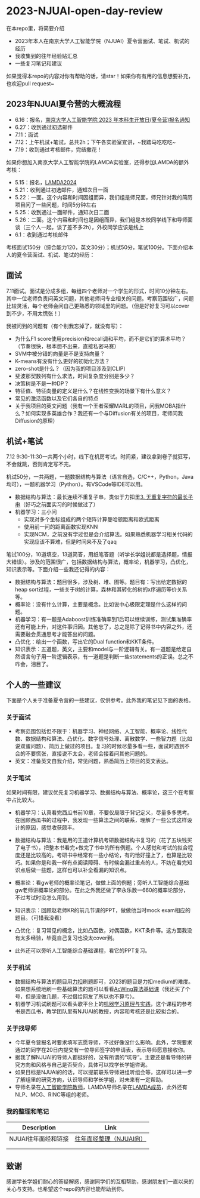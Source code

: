 # 2023-NJUAI-open-day-review

在本repo里，将简要介绍

- 2023年本人在南京大学人工智能学院（NJUAI）夏令营面试、笔试、机试的经历
- 我收集到的往年经验贴汇总
- 一些复习笔记和建议

如果觉得本repo的内容对你有帮助的话，请star！如果你有有用的信息想要补充，也欢迎pull request~

## 2023年NJUAI夏令营的大概流程

- 6.16：报名，[南京大学人工智能学院 2023 年本科生开放日(夏令营)报名通知](https://ai.nju.edu.cn/8c/72/c53055a625778/page.htm)
- 6.27：收到通过初选邮件
- 7.11：面试
- 7.12：上午机试+笔试，总共2h；下午各实验室宣讲，~我踏马吃吃吃~
- 7.19：收到通过考核邮件，完结撒花！

如果你想加入南京大学人工智能学院的LAMDA实验室，还得参加LAMDA的额外考核：

- 5.15：报名，[LAMDA2024](http://www.lamda.nju.edu.cn/recruit-2024/recruit-2024.html)
- 5.21：收到通过初选邮件，通知次日一面
- 5.22：一面。这个内容和时间因组而异，我们组是师兄面，师兄针对我的简历项目问了一些问题，时间5分钟左右
- 5.25：收到通过一面邮件，通知次日二面
- 5.26：二面。这个内容和时间也是因组而异，我们组是本校同学线下和导师面谈（三个人一起，谈了差不多2h），外校同学应该是线上
- 6.1：收到通过考核邮件



考核面试150分（综合能力120，英文30分）；机试50分，笔试100分。下面介绍本人的夏令营面试、机试、笔试的经历：

## 面试

7.11面试。面试是分成多组，每组四个老师对一个学生的形式，时间10分钟左右。其中一位老师负责问英文问题，其他老师问专业相关的问题。考察范围较广，问题比较灵活，每个老师会问自己更熟悉的领域里的问题。（但是好好复习可以cover到不少，不用太慌张！）

我被问到的问题有（有个别我忘掉了，就没有写）：

- 为什么F1 score使用precision和recall调和平均，而不是它们的算术平均？（节奏很快，根本想不出来，直接私密马赛）
- SVM中被分错的向量是不是支持向量？
- K-means有没有什么更好的初始化方法？
- zero-shot是什么？（因为我的项目涉及到CLIP）
- 斐波那契数列有什么求法，时间复杂度分别是多少？
- 决策树是不是一种DP？
- 特征值、特征向量的定义是什么？在线性变换的场景下有什么意义？
- 常见的激活函数以及它们各自的特点
- 关于我项目的英文问题（我有一个王者荣耀MARL的项目，问我MOBA指什么？如何实现多英雄合作？我还有一个与Diffusion有关的项目，老师问我Diffusion的原理）

## 机试+笔试

7.12 9:30-11:30一共两个小时，线下在机房考试。时间紧，建议拿到卷子就狂写，不会就跳，否则肯定写不完。

机试50分，一共两题，一题数据结构与算法（语言自选，C/C++，Python，Java均可），一题机器学习（Python）。有VSCode等IDE可以用。

- 数据结构与算法：最长连续不重复子串，类似于力扣里[3. 无重复字符的最长子串](https://leetcode.cn/problems/longest-substring-without-repeating-characters/)（好巧之前面实习的时候做过了）
- 机器学习：三小问
  - 实现对多个坐标组成的两个矩阵计算曼哈顿距离和欧式距离
  - 使用前一问的距离函数实现KNN
  - 实现NCM，之前没有学过但是会介绍算法。如果熟悉机器学习相关代码的实现应该不算难，但是时间来不及了qaq



笔试100分，10道填空，13道简答，用纸笔答题（听学长学姐说都是选择题，情报大错误）。涉及的范围很广，包括数据结构与算法，概率论，机器学习，凸优化，知识表示等。下面介绍一些我还记得的内容：

- 数据结构与算法：题目很多，涉及树、堆、图等。题目有：写出给定数据的heap sort过程，一些关于树的计算，森林和其转化的树的x序遍历等价关系等。
- 概率论：没有什么计算，主要是概念。比如说中心极限定理是什么这样的问题。
- 机器学习：有一题是Adaboost训练准确率到1后可以继续训练，测试集准确率还有可能上升，对这件事归因。其他忘了，总之是除了记得书中内容之外，还需要融会贯通思考才能答出的问题。
- 凸优化：给出一个函数，写出它的Dual function和KKT条件。
- 知识表示：五道题，英文，主要和model与一阶逻辑有关。有一道题是给定自然语言句子用一阶逻辑表示，有一道题是判断一些statements的正误。总之不咋会，泪目了。





## 个人的一些建议

下面是个人关于准备夏令营的一些建议，仅供参考。此外我的笔记见下面的表格。

### 关于面试

- 考察范围包括但不限于：机器学习、神经网络、人工智能、概率论、线性代数、数据结构和算法、凸优化、数字信号处理、离散数学、一些智力题（比如说双蛋问题）、简历上做过的项目。复习的时候尽量多看一些，面试时遇到不会的不要慌张，直接说不太会，老师会接着问其他问题的。
- 英文：准备英文自我介绍，常见问题，熟悉简历上项目的英文表达。

### 关于笔试

如果时间有限，建议优先复习机器学习、数据结构与算法、概率论，这三个在考察中占比较大。

- 机器学习：认真看完西瓜书前10章，不要仅局限于背记定义，尽量多多思考。在回顾西瓜书的过程中，我发现一些算法之间的联系，理解了一些公式这样设计的原因，感觉收获颇丰。
- 数据结构与算法：我是用的王道计算机考研数据结构书复习的（花了五块钱买了电子书），把整本书看完+做完了书中的所有例题。个人感觉和考试的拟合程度还是比较高的。考研书中经常有一些小结论，有的恰好撞上了，也算是比较巧。如果你是和我一样有点阅读障碍、有时候会漏过重点的人，不妨在看完知识点后做一些题，这样也可以补全看漏的知识点。
- 概率论：看gw老师的概率论笔记，做做上面的例题；旁听人工智能综合基础gw老师讲概率论的部分。在此之外我还做了李永乐数一660的概率论部分，不过考试时没怎么用到。

- 知识表示：回顾赵老师KR的前几节课的PPT，做做他当时mock exam相应的题目。（可惜我没看）
- 凸优化：复习常见的概念，比如凸函数，对偶函数，KKT条件等。这方面我没有太多经验，毕竟自己复习也没太cover到。
- 此外还可以旁听人工智能综合基础课程，看它的PPT复习。

### 关于机试

- 数据结构与算法的题目用[力扣](https://leetcode.cn/)刷题即可，2023的题目是力扣medium的难度。如果想系统地刷一些基础算法的题可以看看[AcWing算法基础课](https://www.acwing.com/activity/content/11/)（我还买了个号，但是没做几题，不过借给网友了所以也不算亏）。
- 机器学习机试刷题可以看头歌平台上的[机器学习原理与实践](https://www.educoder.net/paths/cuhv94tf)，这个课程的参考书是西瓜书，教学团队里有NJUAI的教授，内容和考核还是比较拟合的。

### 关于找导师

- 今年夏令营报名时要求填写志愿导师，不过好像没什么影响。此外，学院要求通过的同学在20日内提交有一位导师签字的申请表，表示导师愿意接收你。
- 据我了解NJUAI的导师人都挺好的，没有所谓的“坑导”。主要还是看导师的研究方向和风格与自己是否契合，具体可以找学长学姐咨询。
- 如果目标是NJUAI的的话，可以提前联系导师进组听组会等，这样可以进一步了解组里的研究方向，认识导师和学长学姐，对未来有一定帮助。
- 导师名录在[人工智能学院教师](https://ai.nju.edu.cn/people/list.htm)，LAMDA导师名录在[LAMDA成员](http://www.lamda.nju.edu.cn/CH.People.ashx#教师_1)，此外还有NLP、MCG、RINC等组的老师。

### 我的整理和笔记

| Description         | Link                                                         |
| ------------------- | ------------------------------------------------------------ |
| NJUAI往年面经和链接 | [往年面经整理（NJUAI向）](https://github.com/YuRuiii/2023-NJUAI-open-day-review/blob/main/往年面经整理（NJUAI向）.md) |
|                     |                                                              |
|                     |                                                              |

## 致谢

感谢学长学姐们耐心的答疑解惑，感谢同学们的互相帮助，感谢朋友们一直以来的关心与支持。也希望这个repo的内容也能帮助到你。